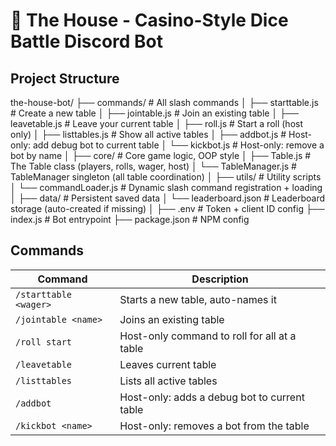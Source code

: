 # 🎲 The House - Casino-Style Dice Battle Discord Bot

## Project Structure
the-house-bot/
├── commands/              # All slash commands
│   ├── starttable.js      # Create a new table
│   ├── jointable.js       # Join an existing table
│   ├── leavetable.js      # Leave your current table
│   ├── roll.js            # Start a roll (host only)
│   ├── listtables.js      # Show all active tables
│   ├── addbot.js          # Host-only: add debug bot to current table
│   └── kickbot.js         # Host-only: remove a bot by name
│
├── core/                  # Core game logic, OOP style
│   ├── Table.js           # The Table class (players, rolls, wager, host)
│   └── TableManager.js    # TableManager singleton (all table coordination)
│
├── utils/                 # Utility scripts
│   └── commandLoader.js   # Dynamic slash command registration + loading
│
├── data/                  # Persistent saved data
│   └── leaderboard.json   # Leaderboard storage (auto-created if missing)
│
├── .env                   # Token + client ID config
├── index.js               # Bot entrypoint
├── package.json           # NPM config


## Commands

| Command            | Description |
|--------------------|-------------|
| `/starttable <wager>` | Starts a new table, auto-names it |
| `/jointable <name>`   | Joins an existing table |
| `/roll start`         | Host-only command to roll for all at a table |
| `/leavetable`         | Leaves current table |
| `/listtables`         | Lists all active tables |
| `/addbot`             | Host-only: adds a debug bot to current table |
| `/kickbot <name>`     | Host-only: removes a bot from the table |

